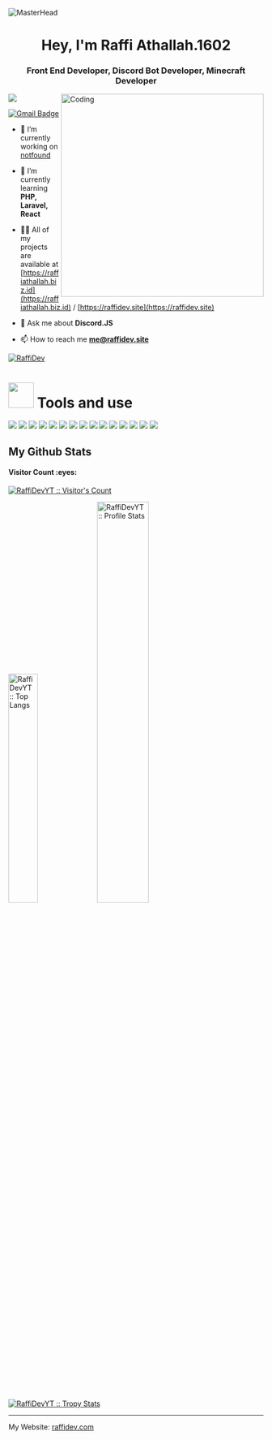 ![MasterHead](https://firebasestorage.googleapis.com/v0/b/flexi-coding.appspot.com/o/dempgi7-520f8d5f-63d4-4453-8822-dbc149ae27f8.gif?alt=media&token=91c0c7b2-93c3-4029-b011-1a8703c5730d)
<h1 align="center">Hey, I'm Raffi Athallah.1602</h1>
<h3 align="center">Front End Developer, Discord Bot Developer, Minecraft Developer</h3>
<img align="right" alt="Coding" width="400" src="https://cdn.dribbble.com/users/1162077/screenshots/3848914/programmer.gif">

<p align="left"> <img src="https://komarev.com/ghpvc/?username=RaffiDevYT&label=Profile%20views&color=0e75b6&style=flat" /> </p>

[![Gmail Badge](https://img.shields.io/badge/-raffidevyt@gmail.com-c14438?style=flat&logo=Gmail&logoColor=white&link=mailto:raffidevyt@gmail.com)](mailto:me@raffidev.site)

- 🔭 I’m currently working on [notfound](https://notfound.com/)

- 🌱 I’m currently learning **PHP, Laravel, React**

- 👨‍💻 All of my projects are available at [https://raffiathallah.biz.id](https://raffiathallah.biz.id) / [https://raffidev.site](https://raffidev.site)

- 💬 Ask me about **Discord.JS**

- 📫 How to reach me **me@raffidev.site**


<p align="left"><a href="https://discord.com/users/467586538109272074" target="_blank" rel="noreferrer"><img align="center" src="https://lanyard.cnrad.dev/api/467586538109272074" alt="RaffiDev" /></a></p>

# <img src="https://media.giphy.com/media/VgCDAzcKvsR6OM0uWg/giphy.gif" width="50"> Tools and use
![](https://img.shields.io/badge/Windows-0078D6?style=for-the-badge&logo=windows&logoColor=white)
![](https://img.shields.io/badge/Linux-797979?style=for-the-badge&logo=Linux&logoColor=blue)
![](https://img.shields.io/badge/Visual_Studio_Code-0078D4?style=for-the-badge&logo=visual%20studio%20code&logoColor=white)
![](https://img.shields.io/badge/HTML5-E34F26?style=for-the-badge&logo=html5&logoColor=white)
![](https://img.shields.io/badge/JavaScript-323330?style=for-the-badge&logo=javascript&logoColor=F7DF1E)
![](https://img.shields.io/badge/Node.js-43853D?style=for-the-badge&logo=node.js&logoColor=white)
![](https://img.shields.io/badge/PHP-777BB4?style=for-the-badge&logo=php&logoColor=white)
![](https://img.shields.io/badge/React-20232A?style=for-the-badge&logo=react&logoColor=61DAFB)
![](https://img.shields.io/badge/Bootstrap-563D7C?style=for-the-badge&logo=bootstrap&logoColor=white)
![](https://img.shields.io/badge/jQuery-0769AD?style=for-the-badge&logo=jquery&logoColor=white)
![](https://img.shields.io/badge/Laravel-FF2D20?style=for-the-badge&logo=laravel&logoColor=white)
![](https://img.shields.io/badge/MySQL-00000F?style=for-the-badge&logo=mysql&logoColor=white)
![](https://img.shields.io/badge/MongoDB-4EA94B?style=for-the-badge&logo=mongodb&logoColor=white)
![](https://img.shields.io/badge/MariaDB-003545?style=for-the-badge&logo=mariadb&logoColor=white)
![](https://img.shields.io/badge/MySQL-005C84?style=for-the-badge&logo=mysql&logoColor=white)

<h2>My Github Stats</h2>

<h4>Visitor Count :eyes:</h4>
<p>
    <a href="https://github.com/RaffiDevYT">
        <img src="https://profile-counter.glitch.me/%7BRaffiDevYT%7D/count.svg" alt="RaffiDevYT :: Visitor's Count" />
    </a>
</p>

<p>
    <a href="https://github.com/RaffiDevYT"><img src="https://github-readme-stats.vercel.app/api/top-langs/?username=RaffiDevYT&theme=tokyonight&layout=compact&hide_border=true&bg_color=282A36&icon_color=686868&title_color=57c7ff&text_color=9aedfe" alt="RaffiDevYT :: Top Langs" width="34%" /></a>
    <a href="https://github.com/RaffiDevYT"><img src="https://github-readme-stats.vercel.app/api?username=RaffiDevYT&show_icons=true&include_all_commits=true&hide_border=true&bg_color=282A36&icon_color=686868&title_color=57c7ff&text_color=9aedfe&custom_title=My+Github+Stats" alt="RaffiDevYT :: Profile Stats" width="45%" /></a>
</p>

<p>
    <a href="https://github.com/RaffiDevYT">
        <img src="https://github-profile-trophy.vercel.app/?username=RaffiDevYT&theme=dracula&rank=S,AAA,AA,B,C,A&margin-w=10" alt="RaffiDevYT :: Tropy Stats" />
    </a>
</p>

-----
My Website: [raffidev.com](https://raffidev.com)

